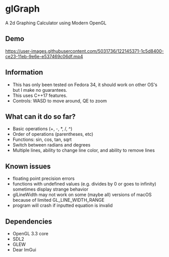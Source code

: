 # glGraph

A 2d Graphing Calculator using Modern OpenGL

## Demo
https://user-images.githubusercontent.com/5031736/122145371-1c5d8400-ce23-11eb-9e6e-e537469c06df.mp4

## Information

- This has only been tested on Fedora 34, it should work on other OS's but I make no guarantees.  
- This uses C++17 features.
- Controls: WASD to move around, QE to zoom

## What can it do so far?

- Basic operations (+, -, *, /, ^)
- Order of operations (parentheses, etc)
- Functions: sin, cos, tan, sqrt
- Switch between radians and degrees
- Multiple lines, ability to change line color, and ability to remove lines

## Known issues

- floating point precision errors
- functions with undefined values (e.g. divides by 0 or goes to infinity) sometimes display strange behavior
- glLineWidth may not work on some (maybe all) versions of macOS because of limited GL_LINE_WIDTH_RANGE  
- program will crash if inputted equation is invalid

## Dependencies  

- OpenGL 3.3 core
- SDL2
- GLEW
- Dear ImGui  

